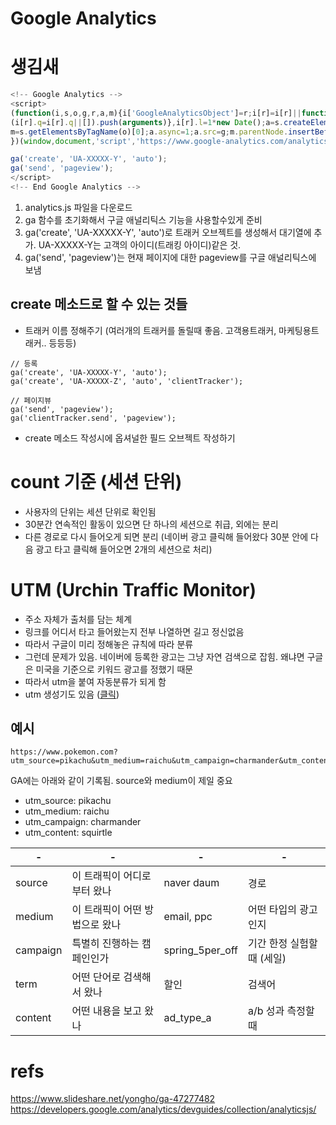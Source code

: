 # Google Analytics

# 생김새
```js
<!-- Google Analytics -->
<script>
(function(i,s,o,g,r,a,m){i['GoogleAnalyticsObject']=r;i[r]=i[r]||function(){
(i[r].q=i[r].q||[]).push(arguments)},i[r].l=1*new Date();a=s.createElement(o),
m=s.getElementsByTagName(o)[0];a.async=1;a.src=g;m.parentNode.insertBefore(a,m)
})(window,document,'script','https://www.google-analytics.com/analytics.js','ga');

ga('create', 'UA-XXXXX-Y', 'auto');
ga('send', 'pageview');
</script>
<!-- End Google Analytics -->
```

1. analytics.js 파일을 다운로드
2. ga 함수를 초기화해서 구글 애널리틱스 기능을 사용할수있게 준비
3. ga('create', 'UA-XXXXX-Y', 'auto')로 트래커 오브젝트를 생성해서 대기열에 추가. UA-XXXXX-Y는 고객의 아이디(트래킹 아이디)같은 것.
4. ga('send', 'pageview')는 현재 페이지에 대한 pageview를 구글 애널리틱스에 보냄

## create 메소드로 할 수 있는 것들
* 트래커 이름 정해주기 (여러개의 트래커를 돌릴때 좋음. 고객용트래커, 마케팅용트래커.. 등등등)
```
// 등록
ga('create', 'UA-XXXXX-Y', 'auto');
ga('create', 'UA-XXXXX-Z', 'auto', 'clientTracker');

// 페이지뷰
ga('send', 'pageview');
ga('clientTracker.send', 'pageview');
```
* create 메소드 작성시에 옵셔널한 필드 오브젝트 작성하기

# count 기준 (세션 단위)
* 사용자의 단위는 세션 단위로 확인됨
* 30분간 연속적인 활동이 있으면 단 하나의 세션으로 취급, 외에는 분리
* 다른 경로로 다시 들어오게 되면 분리 (네이버 광고 클릭해 들어왔다 30분 안에 다음 광고 타고 클릭해 들어오면 2개의 세션으로 처리)

# UTM (Urchin Traffic Monitor)
* 주소 자체가 출처를 담는 체계
* 링크를 어디서 타고 들어왔는지 전부 나열하면 길고 정신없음
* 따라서 구글이 미리 정해놓은 규칙에 따라 분류
* 그런데 문제가 있음. 네이버에 등록한 광고는 그냥 자연 검색으로 잡힘. 왜냐면 구글은 미국을 기준으로 키워드 광고를 정했기 때문
* 따라서 utm을 붙여 자동분류가 되게 함
* utm 생성기도 있음 ([클릭](https://support.google.com/analytics/answer/1033867))


## 예시
```
https://www.pokemon.com?utm_source=pikachu&utm_medium=raichu&utm_campaign=charmander&utm_content=squirtle
```
GA에는 아래와 같이 기록됨. source와 medium이 제일 중요

* utm_source: pikachu
* utm_medium: raichu
* utm_campaign: charmander
* utm_content: squirtle

| - | - | - | - |
|----------|--------------------------------|-----------------|----------------------------|
| source   | 이 트래픽이 어디로부터 왔나    | naver daum      | 경로         |
| medium   | 이 트래픽이 어떤 방법으로 왔나 | email, ppc      | 어떤 타입의 광고인지       |
| campaign | 특별히 진행하는 캠페인인가     | spring_5per_off | 기간 한정 실험할 때 (세일) |
| term     | 어떤 단어로 검색해서 왔나 | 할인 | 검색어 | 
| content  | 어떤 내용을 보고 왔나 | ad_type_a | a/b 성과 측정할 때


# refs
https://www.slideshare.net/yongho/ga-47277482
https://developers.google.com/analytics/devguides/collection/analyticsjs/